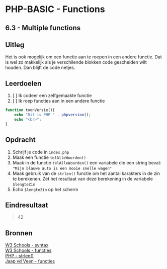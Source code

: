 # PHP-BASIC - Functions

## 6.3 - Multiple functions

## Uitleg

Het is ook mogelijk om een functie aan te roepen in een andere functie. Dat is wel zo makkelijk als je verschilende blokken code gescheiden wilt houden. Dan blijft de code netjes.

## Leerdoelen

1. [ ] Ik codeer een zelfgemaakte functie
2. [ ] Ik roep functies aan in een andere functie

```php
function toonVersie(){
    echo "Dit is PHP " . phpversion();
    echo "<br>";
}
```

## Opdracht

1. Schrijf je code in `index.php`
2. Maak een functie `telAlleWoorden()`
3. Maak in de functie `telAlleWoorden()` een variabele die een string bevat: `"Mijn blauwe auto is een mooie snelle wagen"`
4. Maak gebruik van de `strlen()` functie om het aantal karakters in de zin te berekenen. Zet het resultaat van deze berekening in de variabele `$lengteZin`
5. Echo `$lengteZin` op het scherm

## Eindresultaat

> 42

## Bronnen

[W3 Schools - syntax](https://www.w3schools.com/PHP/php_syntax.asp)  
[W3 Schools - functies](https://www.w3schools.com/php/php_functions.asp)  
[PHP  - strlen()](https://www.php.net/manual/en/function.strlen.php)  
[Jaap vd Veen - functies](https://phpbasis.jaapvdveen.nl/basiscursus-php/les-3-inleiding-functies/)

<!--- ------------ DIT COMMENTAAR LATEN STAAN AUB ------------
------------------ ------------------------------ ------------
------------------ eagle ref:93252457
------------------ ------------------------------ ------------
------------------ DIT COMMENTAAR LATEN STAAN AUB -------- -->
